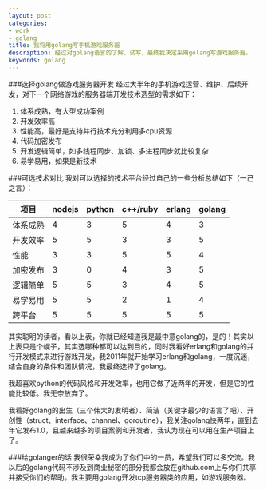 ```yaml
---
layout: post
categories: 
- work
- golang
title: 我将用golang写手机游戏服务器
description: 经过对golang语言的了解、试写，最终我决定采用golang写游戏服务器。
keywords: golang
---
```


###选择golang做游戏服务器开发
经过大半年的手机游戏运营、维护、后续开发，对下一个网络游戏的服务器端开发技术选型的需求如下：
1. 体系成熟，有大型成功案例
2. 开发效率高
3. 性能高，最好是支持并行技术充分利用多cpu资源
4. 代码加密发布
5. 开发逻辑简单，如多线程同步、加锁、多进程同步就比较复杂
6. 易学易用，如果是新技术

###可选技术对比
我对可以选择的技术平台经过自己的一些分析总结如下（一己之言）：

项目 | nodejs | python | c++/ruby | erlang | golang 
---- | ---- | ---- | ---- | ---- | ----
体系成熟 | 4 | 3 | 5 | 4 | 3
开发效率 | 5 | 5 | 3 | 3 | 5
性能 | 3 | 3 | 5 | 5 | 4
加密发布 | 3 | 0 | 4 | 3 | 5
逻辑简单 | 5 | 5 | 3 | 4 | 5
易学易用 | 5 | 5 | 2 | 1 | 4
跨平台 | 5 | 5 | 5 | 5 | 5

其实聪明的读者，看以上表，你就已经知道我是最中意golang的，是的！其实以上表只是个幌子，其实选哪种都可以达到目的，同时我看好erlang和golang的并行开发模式来进行游戏开发，我2011年就开始学习erlang和golang，一度沉迷，结合自身的条件和团队情况，我最终选择了golang。

我超喜欢python的代码风格和开发效率，也用它做了近两年的开发，但是它的性能比较低。我无奈放弃了。


我看好golang的出生（三个伟大的发明者）、简洁（关键字最少的语言了吧）、开创性（struct、interface、channel、goroutine），我关注golang快两年，直到去年它发布1.0，且越来越多的项目案例和开发者，我认为现在可以用在生产项目上了。


###给golanger的话
我很荣幸我成为了你们中的一员，希望我们可以多交流。我以后的golang代码不涉及到商业秘密的部分我都会放在github.com上与你们共享并接受你们的帮助。我主要用golang开发tcp服务器类的应用，如游戏服务器。


